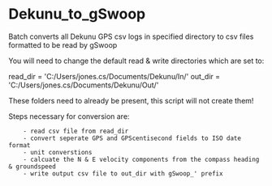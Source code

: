 # Dekunu_to_gSwoop

Batch converts all Dekunu GPS csv logs in specified directory to csv files 
formatted to be read by gSwoop

You will need to change the default read & write directories which are set to:

  read_dir = 'C:/Users/jones.cs/Documents/Dekunu/In/'
  out_dir = 'C:/Users/jones.cs/Documents/Dekunu/Out/'

These folders need to already be present, this script will not create them!

Steps necessary for conversion are:

        - read csv file from read_dir
        - convert seperate GPS and GPScentisecond fields to ISO date format
        - unit converstions
        - calcuate the N & E velocity components from the compass heading & groundspeed
        - write output csv file to out_dir with gSwoop_' prefix
